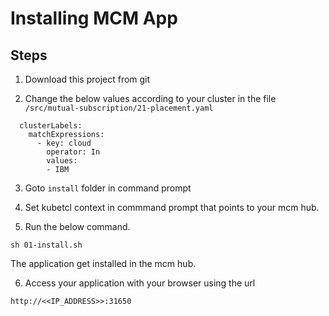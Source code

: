 # Installing MCM App

## Steps

1. Download this project from git

2. Change the below values according to your cluster in the file `/src/mutual-subscription/21-placement.yaml` 

```
  clusterLabels:
    matchExpressions:
      - key: cloud
        operator: In
        values:
        - IBM
```

3. Goto `install` folder in command prompt

4. Set kubetcl context in commmand prompt that points to your mcm hub.

5. Run the below command.

```
sh 01-install.sh
```

The application get installed in the mcm hub.

6. Access your application with your browser using the url

```
http://<<IP_ADDRESS>>:31650
```